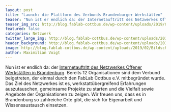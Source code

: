 ```yaml
---
layout: post
title: "Launch: die Plattform des Verbunds Brandenburger Werkstätten"
teaser: "Nun ist er endlich da: der Internetauftritt des Netzwerkes Offener Werkstätten in Brandenburg. "
teaser_img_src: http://blog.fablab-cottbus.de/wp-content/uploads/2019/02/Bildschirmfoto-vom-2019-02-02-11-57-01.png
featured: false
categories: Netzwerk
twitter_large_img: http://blog.fablab-cottbus.de/wp-content/uploads/2019/02/Bildschirmfoto-vom-2019-02-02-11-57-01.png
header_background: http://blog.fablab-cottbus.de/wp-content/uploads/2019/02/Bildschirmfoto-vom-2019-02-02-11-57-01.png
image: http://blog.fablab-cottbus.de/wp-content/uploads/2019/02/Bildschirmfoto-vom-2019-02-02-11-57-01.png
author: Maximilian Voigt
---
```

Nun ist er endlich da: der <a href="https://offene-werkstaetten-brandenburg.de/" rel="noopener" target="_blank">Internetauftritt des Netzwerkes Offener Werkstätten in Brandenburg</a>. Bereits 12 Organisationen sind dem Verbund beigetreten, der einmal durch den FabLab Cottbus e.V. mitbegründet wurde. Das Ziel des Netzwerkes ist es, werkstattübergreifend Erfahrungen auszutauschen, gemeinsame Projekte zu starten und die Vielfalt sowie Angebote der Organisationen zu zeigen. Wir freuen uns, dass es in Brandenburg so zahlreiche Orte gibt, die sich für Eigenarbeit und Wissensaustausch einsetzen.

